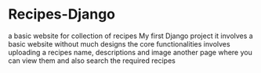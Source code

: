 # Recipes-Django
a basic website for collection of recipes 
My first Django project it involves a basic website without much designs 
the core functionalities involves uploading a recipes name, descriptions and image 
another page where you can view them and also search the required recipes 
